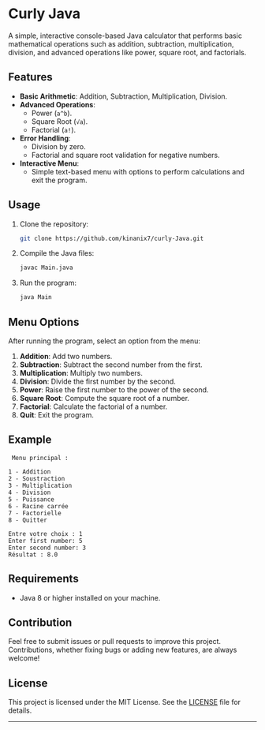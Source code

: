# Curly Java

A simple, interactive console-based Java calculator that performs basic mathematical operations such as addition, subtraction, multiplication, division, and advanced operations like power, square root, and factorials.

## Features

- **Basic Arithmetic**: Addition, Subtraction, Multiplication, Division.
- **Advanced Operations**:
  - Power (`a^b`).
  - Square Root (`√a`).
  - Factorial (`a!`).
- **Error Handling**:
  - Division by zero.
  - Factorial and square root validation for negative numbers.
- **Interactive Menu**:
  - Simple text-based menu with options to perform calculations and exit the program.

## Usage

1. Clone the repository:
   ```bash
   git clone https://github.com/kinanix7/curly-Java.git
   ```
2. Compile the Java files:
   ```bash
   javac Main.java
   ```
3. Run the program:
   ```bash
   java Main
   ```

## Menu Options

After running the program, select an option from the menu:

1. **Addition**: Add two numbers.
2. **Subtraction**: Subtract the second number from the first.
3. **Multiplication**: Multiply two numbers.
4. **Division**: Divide the first number by the second.
5. **Power**: Raise the first number to the power of the second.
6. **Square Root**: Compute the square root of a number.
7. **Factorial**: Calculate the factorial of a number.
8. **Quit**: Exit the program.

## Example

```plaintext
 Menu principal :

1 - Addition
2 - Soustraction
3 - Multiplication
4 - Division
5 - Puissance
6 - Racine carrée
7 - Factorielle
8 - Quitter

Entre votre choix : 1
Enter first number: 5
Enter second number: 3
Résultat : 8.0
```

## Requirements

- Java 8 or higher installed on your machine.

## Contribution

Feel free to submit issues or pull requests to improve this project. Contributions, whether fixing bugs or adding new features, are always welcome!

## License

This project is licensed under the MIT License. See the [LICENSE](LICENSE) file for details.

---

